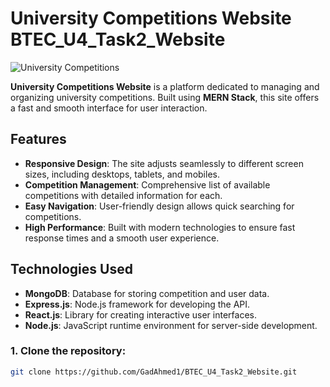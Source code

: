 # University Competitions Website BTEC_U4_Task2_Website

![University Competitions](https://i.ibb.co/QCpsrY4/One.png) 

**University Competitions Website** is a platform dedicated to managing and organizing university competitions. Built using **MERN Stack**, this site offers a fast and smooth interface for user interaction.

## Features

- **Responsive Design**: The site adjusts seamlessly to different screen sizes, including desktops, tablets, and mobiles.
- **Competition Management**: Comprehensive list of available competitions with detailed information for each.
- **Easy Navigation**: User-friendly design allows quick searching for competitions.
- **High Performance**: Built with modern technologies to ensure fast response times and a smooth user experience.

## Technologies Used

- **MongoDB**: Database for storing competition and user data.
- **Express.js**: Node.js framework for developing the API.
- **React.js**: Library for creating interactive user interfaces.
- **Node.js**: JavaScript runtime environment for server-side development.

### 1. Clone the repository:

```bash
git clone https://github.com/GadAhmed1/BTEC_U4_Task2_Website.git  
